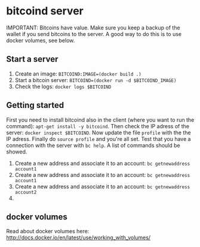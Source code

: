 bitcoind server
==============

IMPORTANT: Bitcoins have value. Make sure you keep a backup of the wallet if you send 
bitcoins to the server. A good way to do this is to use docker volumes, see below.


Start a server
--------------

1. Create an image: `BITCOIND:IMAGE=(docker build .)`
2. Start a bitcoin server: `BITCOIND=(docker run -d $BITCOIND_IMAGE)`
3. Check the logs: `docker logs $BITCOIND`


Getting started
---------------

First you need to install bitcoind also in the client (where you want to run the command):
`apt-get install -y bitcoind`. Then check the IP adress of the server: 
`docker inspect $BITCOIND`. Now update the file `profile` with the the IP adress.
Finally do `source profile` and you're all set. Test that you have a connection
with the server with `bc help`. A list of commands should be showed.

1. Create a new address and associate it to an account: `bc getnewaddress account1`
2. Create a new address and associate it to an account: `bc getnewaddress account1`
3. Create a new address and associate it to an account: `bc getnewaddress account2`
4. 


docker volumes
-------------


Read about docker volumes here:  http://docs.docker.io/en/latest/use/working_with_volumes/

